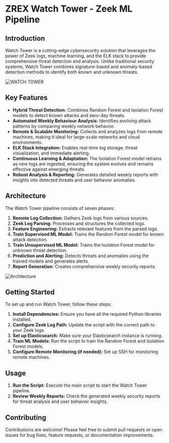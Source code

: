 # ZREX Watch Tower - Zeek ML Pipeline

## Introduction
Watch Tower is a cutting-edge cybersecurity solution that leverages the power of Zeek logs, machine learning, and the ELK stack to provide comprehensive threat detection and analysis. Unlike traditional security systems, Watch Tower combines signature-based and anomaly-based detection methods to identify both known and unknown threats.

![WATCH TOWER](https://github.com/user-attachments/assets/5e654369-bb62-487e-87cb-12ed0e416448)

## Key Features

* **Hybrid Threat Detection:** Combines Random Forest and Isolation Forest models to detect known attacks and zero-day threats.
* **Automated Weekly Behaviour Analysis:** Identifies evolving attack patterns by comparing weekly network behavior.
* **Remote & Scalable Monitoring:** Collects and analyzes logs from remote machines, making it ideal for large-scale networks and cloud environments.
* **ELK Stack Integration:** Enables real-time log storage, threat visualization, and immediate alerting.
* **Continuous Learning & Adaptation:** The Isolation Forest model retrains as new logs are ingested, ensuring the system evolves and remains effective against emerging threats.
* **Robust Analysis & Reporting:** Generates detailed weekly reports with insights into detected threats and user behavior anomalies.

## Architecture

The Watch Tower pipeline consists of seven phases:

1. **Remote Log Collection:** Gathers Zeek logs from various sources.
2. **Zeek Log Parsing:** Processes and structures the collected logs.
3. **Feature Engineering:** Extracts relevant features from the parsed logs.
4. **Train Supervised ML Model:** Trains the Random Forest model for known attack detection.
5. **Train Unsupervised ML Model:** Trains the Isolation Forest model for unknown threat detection.
6. **Prediction and Alerting:** Detects threats and anomalies using the trained models and generates alerts.
7. **Report Generation:** Creates comprehensive weekly security reports.

![Architecture](https://github.com/user-attachments/assets/aecd722d-ad04-4767-9d82-afabbec44971)

## Getting Started

To set up and run Watch Tower, follow these steps:

1. **Install Dependencies:** Ensure you have all the required Python libraries installed.
2. **Configure Zeek Log Path:** Update the script with the correct path to your Zeek logs.
3. **Set up Elasticsearch:** Make sure your Elasticsearch instance is running.
4. **Train ML Models:** Run the script to train the Random Forest and Isolation Forest models.
5. **Configure Remote Monitoring (if needed):** Set up SSH for monitoring remote machines.

## Usage

1. **Run the Script:** Execute the main script to start the Watch Tower pipeline.
2. **Review Weekly Reports:** Check the generated weekly security reports for threat analysis and user behavior insights.

## Contributing

Contributions are welcome! Please feel free to submit pull requests or open issues for bug fixes, feature requests, or documentation improvements.
